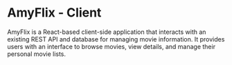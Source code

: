 # AmyFlix - Client
AmyFlix is a React-based client-side application that interacts with an existing REST API and database for managing movie information. It provides users with an interface to browse movies, view details, and manage their personal movie lists.


